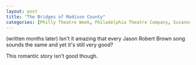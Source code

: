 ```yaml
---
layout: post
title: "The Bridges of Madison County"
categories: [Philly Theatre Week, Philadelphia Theatre Company, Suzanne Roberts Theatre, Philly Theatre Week]
---
```

(written months later)
Isn't it amazing that every Jason Robert Brown song sounds the same and yet it's still very good?

This romantic story isn't good though.

